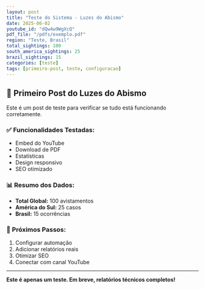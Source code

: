 ```yaml
---
layout: post
title: "Teste do Sistema - Luzes do Abismo"
date: 2025-06-02
youtube_id: "dQw4w9WgXcQ"
pdf_file: "/pdfs/exemplo.pdf"
region: "Teste, Brasil"
total_sightings: 100
south_america_sightings: 25
brazil_sightings: 15
categories: [teste]
tags: [primeiro-post, teste, configuracao]
---
```


## 🎉 Primeiro Post do Luzes do Abismo

Este é um post de teste para verificar se tudo está funcionando corretamente.

### ✅ Funcionalidades Testadas:
- Embed do YouTube
- Download de PDF
- Estatísticas
- Design responsivo
- SEO otimizado

### 📊 Resumo dos Dados:
- **Total Global:** 100 avistamentos
- **América do Sul:** 25 casos  
- **Brasil:** 15 ocorrências

### 🔗 Próximos Passos:
1. Configurar automação
2. Adicionar relatórios reais
3. Otimizar SEO
4. Conectar com canal YouTube

---

**Este é apenas um teste. Em breve, relatórios técnicos completos!**

